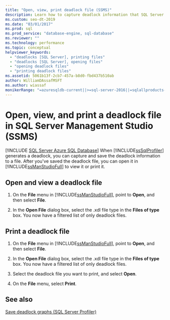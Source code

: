 ```yaml
---
title: "Open, view, print deadlock file (SSMS)"
description: Learn how to capture deadlock information that SQL Server Profiler generates and view it in SQL Server Management Studio.
ms.custom: seo-dt-2019
ms.date: "03/01/2017"
ms.prod: sql
ms.prod_service: "database-engine, sql-database"
ms.reviewer: ""
ms.technology: performance
ms.topic: conceptual
helpviewer_keywords: 
  - "deadlocks [SQL Server], printing files"
  - "deadlocks [SQL Server], opening files"
  - "opening deadlock files"
  - "printing deadlock files"
ms.assetid: 5061b13f-2cb7-457a-b8d0-fbd437b510ab
author: WilliamDAssafMSFT
ms.author: wiassaf
monikerRange: "=azuresqldb-current||>=sql-server-2016||=sqlallproducts-allversions||>=sql-server-linux-2017||=azuresqldb-mi-current"
---
```

# Open, view, and print a deadlock file in SQL Server Management Studio (SSMS)

[!INCLUDE [SQL Server Azure SQL Database](../../includes/applies-to-version/sql-asdb.md)]
  When [!INCLUDE[ssSqlProfiler](../../includes/sssqlprofiler-md.md)] generates a deadlock, you can capture and save the deadlock information to a file. After you've saved the deadlock file, you can open it in [!INCLUDE[ssManStudioFull](../../includes/ssmanstudiofull-md.md)] to view it or print it.  
  
## Open and view a deadlock file  
  
1. On the **File** menu in [!INCLUDE[ssManStudioFull](../../includes/ssmanstudiofull-md.md)], point to **Open**, and then select **File**.  
  
2. In the **Open File** dialog box, select the .xdl file type in the **Files of type** box. You now have a filtered list of only deadlock files.  
  
## Print a deadlock file  
  
1. On the **File** menu in [!INCLUDE[ssManStudioFull](../../includes/ssmanstudiofull-md.md)], point to **Open**, and then select **File**.  
  
2. In the **Open File** dialog box, select the .xdl file type in the **Files of type** box. You now have a filtered list of only deadlock files.  
  
3. Select the deadlock file you want to print, and select **Open**.  
  
4. On the **File** menu, select **Print**.  
  
## See also  
 [Save deadlock graphs &#40;SQL Server Profiler&#41;](../../relational-databases/performance/save-deadlock-graphs-sql-server-profiler.md)  
  
  
